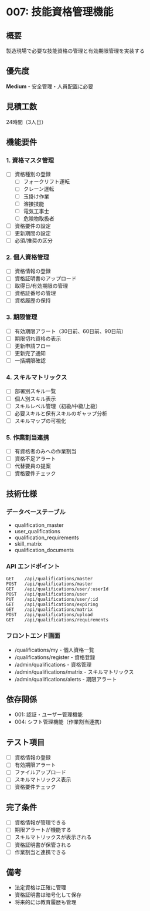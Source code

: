 # 007: 技能資格管理機能

## 概要
製造現場で必要な技能資格の管理と有効期限管理を実装する

## 優先度
**Medium** - 安全管理・人員配置に必要

## 見積工数
24時間（3人日）

## 機能要件

### 1. 資格マスタ管理
- [ ] 資格種別の登録
  - [ ] フォークリフト運転
  - [ ] クレーン運転
  - [ ] 玉掛け作業
  - [ ] 溶接技能
  - [ ] 電気工事士
  - [ ] 危険物取扱者
- [ ] 資格要件の設定
- [ ] 更新期間の設定
- [ ] 必須/推奨の区分

### 2. 個人資格管理
- [ ] 資格情報の登録
- [ ] 資格証明書のアップロード
- [ ] 取得日/有効期限の管理
- [ ] 資格証番号の管理
- [ ] 資格履歴の保持

### 3. 期限管理
- [ ] 有効期限アラート（30日前、60日前、90日前）
- [ ] 期限切れ資格の表示
- [ ] 更新申請フロー
- [ ] 更新完了通知
- [ ] 一括期限確認

### 4. スキルマトリックス
- [ ] 部署別スキル一覧
- [ ] 個人別スキル表示
- [ ] スキルレベル管理（初級/中級/上級）
- [ ] 必要スキルと保有スキルのギャップ分析
- [ ] スキルマップの可視化

### 5. 作業割当連携
- [ ] 有資格者のみへの作業割当
- [ ] 資格不足アラート
- [ ] 代替要員の提案
- [ ] 資格要件チェック

## 技術仕様

### データベーステーブル
- qualification_master
- user_qualifications
- qualification_requirements
- skill_matrix
- qualification_documents

### API エンドポイント
```
GET    /api/qualifications/master
POST   /api/qualifications/master
GET    /api/qualifications/user/:userId
POST   /api/qualifications/user
PUT    /api/qualifications/user/:id
GET    /api/qualifications/expiring
GET    /api/qualifications/matrix
POST   /api/qualifications/upload
GET    /api/qualifications/requirements
```

### フロントエンド画面
- /qualifications/my - 個人資格一覧
- /qualifications/register - 資格登録
- /admin/qualifications - 資格管理
- /admin/qualifications/matrix - スキルマトリックス
- /admin/qualifications/alerts - 期限アラート

## 依存関係
- 001: 認証・ユーザー管理機能
- 004: シフト管理機能（作業割当連携）

## テスト項目
- [ ] 資格情報の登録
- [ ] 有効期限アラート
- [ ] ファイルアップロード
- [ ] スキルマトリックス表示
- [ ] 資格要件チェック

## 完了条件
- [ ] 資格情報が管理できる
- [ ] 期限アラートが機能する
- [ ] スキルマトリックスが表示される
- [ ] 資格証明書が保管される
- [ ] 作業割当と連携できる

## 備考
- 法定資格は正確に管理
- 資格証明書は暗号化して保存
- 将来的には教育履歴も管理
